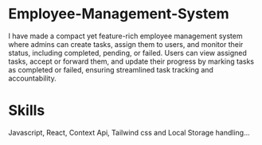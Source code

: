 # Employee-Management-System

<p>
  I have made a compact yet feature-rich employee management system where admins can create tasks, assign them to users, and monitor their status, including completed, pending, or failed. Users can view assigned tasks, accept or forward them, and update their progress by marking tasks as completed or failed, ensuring streamlined task tracking and accountability.


</p>

<h1> Skills</h1>
<p>Javascript, React, Context Api, Tailwind css and Local Storage handling...</p>

